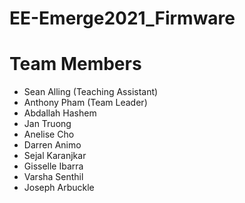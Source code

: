 # EE-Emerge2021_Firmware

# Team Members
* Sean Alling (Teaching Assistant)
* Anthony Pham (Team Leader)
* Abdallah Hashem
* Jan Truong
* Anelise Cho
* Darren Animo
* Sejal Karanjkar
* Gisselle Ibarra
* Varsha Senthil
* Joseph Arbuckle

